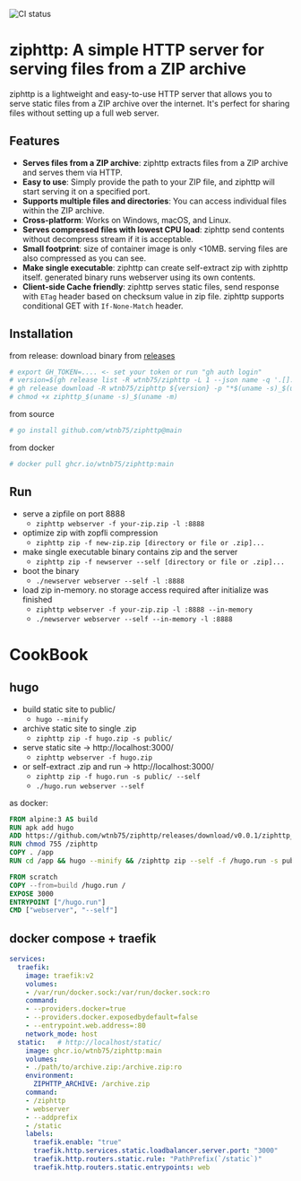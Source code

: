 ![CI status](https://github.com/wtnb75/ziphttp/actions/workflows/golang.yml/badge.svg)

# ziphttp: A simple HTTP server for serving files from a ZIP archive

ziphttp is a lightweight and easy-to-use HTTP server that allows you to serve static files from a ZIP archive over the internet. It's perfect for sharing files without setting up a full web server.

## Features

- **Serves files from a ZIP archive**: ziphttp extracts files from a ZIP archive and serves them via HTTP.
- **Easy to use**: Simply provide the path to your ZIP file, and ziphttp will start serving it on a specified port.
- **Supports multiple files and directories**: You can access individual files within the ZIP archive.
- **Cross-platform**: Works on Windows, macOS, and Linux.
- **Serves compressed files with lowest CPU load**: ziphttp send contents without decompress stream if it is acceptable.
- **Small footprint**: size of container image is only <10MB. serving files are also compressed as you can see.
- **Make single executable**: ziphttp can create self-extract zip with ziphttp itself. generated binary runs webserver using its own contents.
- **Client-side Cache friendly**: ziphttp serves static files, send response with `ETag` header based on checksum value in zip file. ziphttp supports conditional GET with `If-None-Match` header.

## Installation

from release: download binary from [releases](https://github.com/wtnb75/ziphttp/releases)

```sh
# export GH_TOKEN=.... <- set your token or run "gh auth login"
# version=$(gh release list -R wtnb75/ziphttp -L 1 --json name -q '.[].name')
# gh release download -R wtnb75/ziphttp ${version} -p "*$(uname -s)_$(uname -m)"
# chmod +x ziphttp_$(uname -s)_$(uname -m)
```

from source

```sh
# go install github.com/wtnb75/ziphttp@main
```

from docker

```sh
# docker pull ghcr.io/wtnb75/ziphttp:main
```

## Run

- serve a zipfile on port 8888
    - `ziphttp webserver -f your-zip.zip -l :8888`
- optimize zip with zopfli compression
    - `ziphttp zip -f new-zip.zip [directory or file or .zip]...`
- make single executable binary contains zip and the server
    - `ziphttp zip -f newserver --self [directory or file or .zip]...`
- boot the binary
    - `./newserver webserver --self -l :8888`
- load zip in-memory. no storage access required after initialize was finished
    - `ziphttp webserver -f your-zip.zip -l :8888 --in-memory`
    - `./newserver webserver --self --in-memory -l :8888`

# CookBook

## hugo

- build static site to public/
    - `hugo --minify`
- archive static site to single .zip
    - `ziphttp zip -f hugo.zip -s public/`
- serve static site -> http://localhost:3000/
    - `ziphttp webserver -f hugo.zip`
- or self-extract .zip and run -> http://localhost:3000/
    - `ziphttp zip -f hugo.run -s public/ --self`
    - `./hugo.run webserver --self`

as docker:

```Dockerfile
FROM alpine:3 AS build
RUN apk add hugo
ADD https://github.com/wtnb75/ziphttp/releases/download/v0.0.1/ziphttp_Linux_x86_64 /ziphttp
RUN chmod 755 /ziphttp
COPY . /app
RUN cd /app && hugo --minify && /ziphttp zip --self -f /hugo.run -s public/

FROM scratch
COPY --from=build /hugo.run /
EXPOSE 3000
ENTRYPOINT ["/hugo.run"]
CMD ["webserver", "--self"]
```

## docker compose + traefik

```yaml
services:
  traefik:
    image: traefik:v2
    volumes:
    - /var/run/docker.sock:/var/run/docker.sock:ro
    command:
    - --providers.docker=true
    - --providers.docker.exposedbydefault=false
    - --entrypoint.web.address=:80
    network_mode: host
  static:   # http://localhost/static/
    image: ghcr.io/wtnb75/ziphttp:main
    volumes:
    - ./path/to/archive.zip:/archive.zip:ro
    environment:
      ZIPHTTP_ARCHIVE: /archive.zip
    command:
    - /ziphttp
    - webserver
    - --addprefix
    - /static
    labels:
      traefik.enable: "true"
      traefik.http.services.static.loadbalancer.server.port: "3000"
      traefik.http.routers.static.rule: "PathPrefix(`/static`)"
      traefik.http.routers.static.entrypoints: web
```
